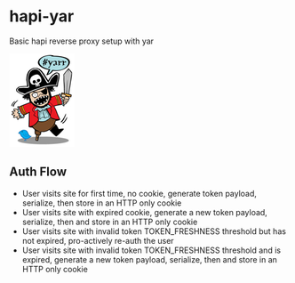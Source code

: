 # hapi-yar
Basic hapi reverse proxy setup with yar

![Hapi-yar](image/pirate.jpg)

## Auth Flow
* User visits site for first time, no cookie, generate token payload, serialize, then store in an HTTP only cookie
* User visits site with expired cookie, generate a new token payload, serialize, then and store in an HTTP only cookie
* User visits site with invalid token TOKEN_FRESHNESS threshold but has not expired, pro-actively re-auth the user
* User visits site with invalid token TOKEN_FRESHNESS threshold and is expired, generate a new token payload, serialize, then and store in an HTTP only cookie